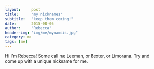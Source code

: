 ```yaml
---
layout:     post
title:      "my nicknames"
subtitle:   "keep them coming!"
date:       2015-08-05
author:     "Rebecca"
header-img: "img/me/mynameis.jpg"
category: me
tags: [me]
---
```

<p>Hi I'm Rebecca! Some call me Leeman, or Bexter, or Limonana. Try and come up with a unique nickname for me. </p>